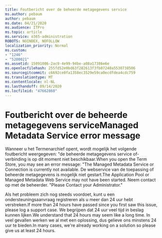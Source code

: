 ```yaml
---
title: Foutbericht over de beheerde metagegevens service
ms.author: pebaum
author: pebaum
ms.date: 04/21/2020
ms.audience: ITPro
ms.topic: article
ms.service: o365-administration
ROBOTS: NOINDEX, NOFOLLOW
localization_priority: Normal
ms.custom:
- "1246"
- "5200021"
ms.assetid: 15091086-2ac9-4e99-94be-a08a17386e6e
ms.openlocfilehash: 255fd52e0bd63f282613f3fb07240a5530738506
ms.sourcegitcommit: c6692ce0fa1358ec3529e59ca0ecdfdea4cdc759
ms.translationtype: MT
ms.contentlocale: nl-NL
ms.lasthandoff: 09/14/2020
ms.locfileid: "47662860"
---
```

# <a name="managed-metadata-service-error-message"></a><span data-ttu-id="35de6-102">Foutbericht over de beheerde metagegevens service</span><span class="sxs-lookup"><span data-stu-id="35de6-102">Managed Metadata Service error message</span></span>

<span data-ttu-id="35de6-103">Wanneer u het Termenarchief opent, wordt mogelijk het volgende foutbericht weergegeven: "de beheerde metagegevens service of-verbinding is op dit moment niet beschikbaar.</span><span class="sxs-lookup"><span data-stu-id="35de6-103">When you open the Term Store, you may see an error message: "The Managed Metadata Service or Connection is currently not available.</span></span> <span data-ttu-id="35de6-104">De webservice van de toepassing of beheerde metagegevens is mogelijk niet gestart.</span><span class="sxs-lookup"><span data-stu-id="35de6-104">The Application Pool or Managed Metadata Web Service may not have been started.</span></span> <span data-ttu-id="35de6-105">Neem contact op met de beheerder. "</span><span class="sxs-lookup"><span data-stu-id="35de6-105">Please Contact your Administrator."</span></span>
  
<span data-ttu-id="35de6-106">Als het probleem zich nog steeds voordoet, kunt u een ondersteuningsaanvraag registreren als u meer dan 24 uur hebt verstreken.</span><span class="sxs-lookup"><span data-stu-id="35de6-106">If more than 24 hours have passed since you first saw this issue, please log a support case.</span></span> <span data-ttu-id="35de6-107">We begrijpen dat 24 uur veel tijd in beslag kunnen lijken.</span><span class="sxs-lookup"><span data-stu-id="35de6-107">We understand that 24 hours may seem like a long time.</span></span> <span data-ttu-id="35de6-108">In veel gevallen werken we al met een oplossing, dus gelieve ons minstens 24 uur te bieden.</span><span class="sxs-lookup"><span data-stu-id="35de6-108">In many cases, we're already working on a solution so please give us at least 24 hours.</span></span>
  